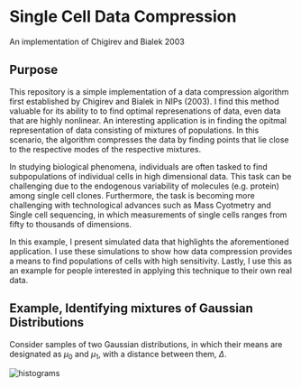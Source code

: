 
Single Cell Data Compression
============================
An implementation of Chigirev and Bialek 2003

Purpose
-------

This repository is a simple implementation of a data compression algorithm first established by Chigirev and Bialek in NIPs (2003).  I find this method valuable for its ability to to find optimal represenations of data, even data that are highly nonlinear.  An interesting application is in finding the opitmal representation of data consisting of mixtures of populations.  In this scenario, the algorithm compresses the data by finding points that lie close to the respective modes of the respective mixtures.

In studying biological phenomena, individuals are often tasked to find subpopulations of individual cells in high dimensional data.  This task can be challenging due to the endogenous variability of molecules (e.g. protein) among single cell clones.  Furthermore, the task is becoming more challenging with technological advances such as Mass Cyotmetry and Single cell sequencing, in which measurements of single cells ranges from fifty to thousands of dimensions.

In this example, I present simulated data that highlights the aforementioned application.  I use these simulations to show how data compression provides a means to find populations of cells with high sensitivity.  Lastly, I use this as an example for people interested in applying this technique to their own real data.

Example, Identifying mixtures of Gaussian Distributions
-------------------------------------------------------

Consider samples of two Gaussian distributions, in which their means are designated as $\mu_0$ and $\mu_1$, with a distance between them, $\Delta$.

![histograms](https://github.com/robert-vogel/information_bottleneck_implementation/blob/master/figs/bimodal_gauss_sampling.png)
